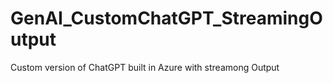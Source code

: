 # GenAI_CustomChatGPT_StreamingOutput
Custom version of ChatGPT built in Azure with streamong Output
